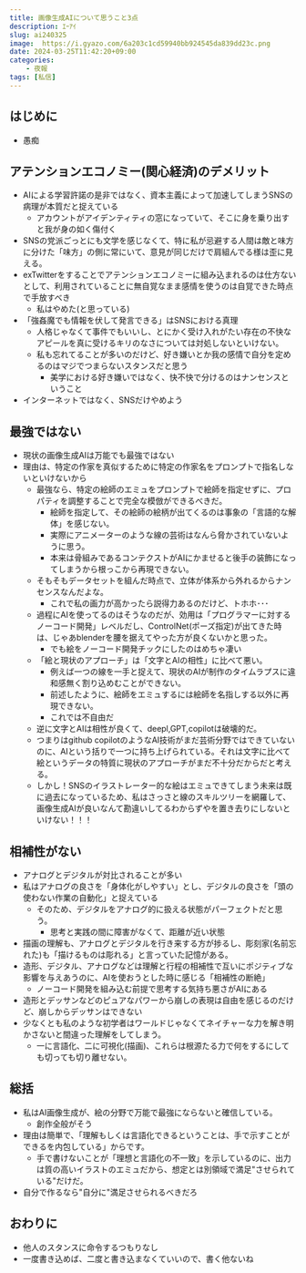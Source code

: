 ```yaml
---
title: 画像生成AIについて思うこと3点
description: ｴｰｱｲ
slug: ai240325
image:  https://i.gyazo.com/6a203c1cd59940bb924545da839dd23c.png
date: 2024-03-25T11:42:20+09:00
categories:
    - 夜報
tags: [私信]
---
```

## はじめに
- 愚痴
  
## アテンションエコノミー(関心経済)のデメリット
- AIによる学習許諾の是非ではなく、資本主義によって加速してしまうSNSの病理が本質だと捉えている
  - アカウントがアイデンティティの窓になっていて、そこに身を乗り出すと我が身の如く傷付く
- SNSの党派ごっとにも文学を感じなくて、特に私が忌避する人間は敵と味方に分けた「味方」の側に常にいて、意見が同じだけで肩組んでる様は歪に見える。
- exTwitterをすることでアテンションエコノミーに組み込まれるのは仕方ないとして、利用されていることに無自覚なまま感情を使うのは自覚できた時点で手放すべき
    - 私はやめた(と思っている)
- 「強姦魔でも情報を伏して発言できる」はSNSにおける真理
    - 人格じゃなくて事件でもいいし、とにかく受け入れがたい存在の不快なアピールを真に受けるキリのなさについては対処しないといけない。
    - 私も忘れてることが多いのだけど、好き嫌いとか我の感情で自分を定めるのはマジでつまらないスタンスだと思う
        - 美学における好き嫌いではなく、快不快で分けるのはナンセンスということ
- インターネットではなく、SNSだけやめよう

## 最強ではない
- 現状の画像生成AIは万能でも最強ではない
- 理由は、特定の作家を真似するために特定の作家名をプロンプトで指名しないといけないから
  - 最強なら、特定の絵師のエミュをプロンプトで絵師を指定せずに、プロパティを調整することで完全な模倣ができるべきだ。
    - 絵師を指定して、その絵師の絵柄が出てくるのは事象の「言語的な解体」を感じない。
    - 実際にアニメーターのような線の芸術はなんら脅かされていないように思う。
    - 本来は骨組みであるコンテクストがAIにかませると後手の装飾になってしまうから根っこから再現できない。
  - そもそもデータセットを組んだ時点で、立体が体系から外れるからナンセンスなんだよな。
    - これで私の画力が高かったら説得力あるのだけど、トホホ･･･
  - 過程にAIを使ってるのはそうなのだが、効用は「プログラマーに対するノーコード開発」レベルだし、ControlNet(ポーズ指定)が出てきた時は、じゃあblenderを腰を据えてやった方が良くないかと思った。
    - でも絵をノーコード開発チックにしたのはめちゃ凄い
  - 「絵と現状のアプローチ」は「文字とAIの相性」に比べて悪い。
    - 例えば一つの線を一手と捉えて、現状のAIが制作のタイムラプスに違和感無く割り込めむことができない。
    - 前述したように、絵師をエミュするには絵師を名指しする以外に再現できない。
    - これでは不自由だ
  - 逆に文字とAIは相性が良くて、deepl,GPT,copilotは破壊的だ。
  - つまりはgithub copilotのようなAI技術がまだ芸術分野ではできていないのに、AIという括りで一つに持ち上げられている。それは文字に比べて絵というデータの特質に現状のアプローチがまだ不十分だからだと考える。
  - しかし！SNSのイラストレーター的な絵はエミュできてしまう未来は既に過去になっているため、私はさっさと線のスキルツリーを網羅して、画像生成AIが良いなんて勘違いしてるわからずやを置き去りにしないといけない！！！

## 相補性がない
- アナログとデジタルが対比されることが多い
- 私はアナログの良さを「身体化がしやすい」とし、デジタルの良さを「頭の使わない作業の自動化」と捉えている
  - そのため、デジタルをアナログ的に扱える状態がパーフェクトだと思う。
    - 思考と実践の間に障害がなくて、距離が近い状態
- 描画の理解も、アナログとデジタルを行き来する方が捗るし、彫刻家(名前忘れた)も「描けるものは彫れる」と言っていた記憶がある。
- 造形、デジタル、アナログなどは理解と行程の相補性で互いにポジティブな影響を与えあうのに、AIを使おうとした時に感じる「相補性の断絶」
  - ノーコード開発を組み込む前提で思考する気持ち悪さがAIにある
- 造形とデッサンなどのピュアなパワーから崩しの表現は自由を感じるのだけど、崩しからデッサンはできない
- 少なくとも私のような初学者はワールドじゃなくてネイチャーな力を解き明かさないと間違った理解をしてしまう。
  - 一に言語化、二に可視化(描画)、これらは根源たる力で何をするにしても切っても切り離せない。

## 総括
- 私はAI画像生成が、絵の分野で万能で最強にならないと確信している。
  - 創作全般がそう
- 理由は簡単で、「理解もしくは言語化できるということは、手で示すことができるを内包している」からです。
  - 手で書けないことが「理想と言語化の不一致」を示しているのに、出力は質の高いイラストのエミュだから、想定とは別領域で満足"させられている"だけだ。
- 自分で作るなら"自分に"満足させられるべきだろ

## おわりに
- 他人のスタンスに命令するつもりなし
- 一度書き込めば、二度と書き込まなくていいので、書く他ないね
